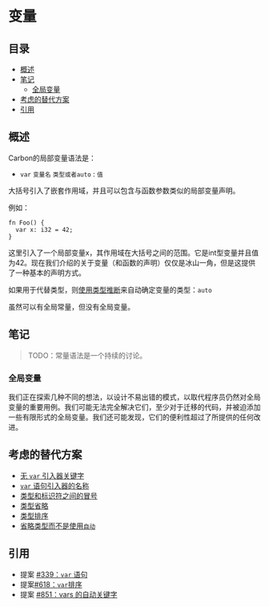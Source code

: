 # 变量

## 目录

- [概述](#概述)
- [笔记](#笔记)
  - [全局变量](#全局变量)
- [考虑的替代方案](#考虑的替代方案)
- [引用](#引用)

## 概述

Carbon的局部变量语法是：

- `var` `变量名` `类型或者auto` : `值`

大括号引入了嵌套作用域，并且可以包含与函数参数类似的局部变量声明。

例如：

```
fn Foo() {
  var x: i32 = 42;
}
```

这里引入了一个局部变量x，其作用域在大括号之间的范围。它是int型变量并且值为42。现在我们介绍的关于变量（和函数的声明）仅仅是冰山一角，但是这提供了一种基本的声明方式。

如果用于代替类型，则[使用类型推断](type_inference.md)来自动确定变量的类型：`auto`

虽然可以有全局常量，但没有全局变量。

## 笔记

> TODO：常量语法是一个持续的讨论。

### 全局变量

我们正在探索几种不同的想法，以设计不易出错的模式，以取代程序员仍然对全局变量的重要用例。我们可能无法完全解决它们，至少对于迁移的代码，并被迫添加一些有限形式的全局变量。我们还可能发现，它们的便利性超过了所提供的任何改进。

## 考虑的替代方案

- [无 `var` 引入器关键字]()
- [`var` 语句引入器的名称]()
- [类型和标识符之间的冒号]()
- [类型省略]()
- [类型排序]()
- [省略类型而不是使用`自动`]()

## 引用

- 提案 [#339：`var` 语句](https://github.com/carbon-language/carbon-lang/pull/339)
- 提案[#618：`var`排序](https://github.com/carbon-language/carbon-lang/pull/618)
- 提案 [#851：vars 的自动关键字](https://github.com/carbon-language/carbon-lang/pull/851)